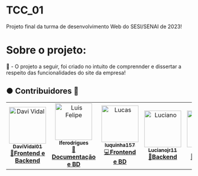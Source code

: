 # TCC_01
Projeto final da turma de desenvolvimento Web do SESI/SENAI de 2023!

# Sobre o projeto:
📌 - O projeto a seguir, foi criado no intuito de comprennder e dissertar a respeito das funcionalidades do site da empresa!
        <h2>● Contribuidores 👥</h2>
        <table align="center" style="justify-content:center;">
          <tr>
            <td align="center"><a href="https://github.com/DaviVidal01"><img src="https://avatars.githubusercontent.com/u/118399810?v=4" width="100px;" alt="Davi Vidal"/><br /><sub><b>DaviVidal01</b></sub></a><br/><a href="https://github.com/DaviVidal01/TCC_Senai/commits?author=DaviVidal01">🎩<span><strong>Frontend e Backend</strong></span></a></td>
            <td align="center"><a href="https://github.com/lferodrigues"><img src="https://avatars.githubusercontent.com/u/65414548?v=4" width="100px;" alt="Luis Felipe"/><br /><sub><b>lferodrigues</b></sub></a><br/><a href="https://github.com/DaviVidal01/TCC_Senai/commits?author=lferodrigues">🚀<span><strong>Documentação e BD</strong></span></a></td>
            <td align="center"><a href="https://github.com/luquinha157"><img src="https://avatars.githubusercontent.com/u/131728136?v=4" width="100px;" alt="Lucas"/><br /><sub><b>luquinha157</b></sub></a><br/><a href="https://github.com/DaviVidal01/TCC_Senai/commits?author=luquinha157">💻<span><strong>Frontend e BD</strong></span></a></td>
            <td align="center"><a href="https://github.com/Lucianojr11"><img src="https://avatars.githubusercontent.com/u/131815938?v=4" width="100px;" alt="Luciano"/><br /><sub><b>Lucianojr11</b></sub></a><br/><a href="https://github.com/DaviVidal01/TCC_Senai/commits?author=GiselliR">🎨<span><strong>Backend</strong></span></a></td>
            <td align="center"><a href="https://github.com/NathaliaFT"><img src="https://avatars.githubusercontent.com/u/131728233?v=4" width="100px;" alt="Nathali"/><br /><sub><b>NathaliaFT</b></sub></a><br/><a href="https://github.com/DaviVidal01/TCC_Senai/commits?author=GiselliR">🎨<span><strong>Frontend</strong></span></a></td>
            <td align="center"><a href="https://github.com/Luisrenatou"><img src="https://avatars.githubusercontent.com/u/30247421?v=4" width="100px;" alt="Nathali"/><br /><sub><b>Luisrenatou</b></sub></a><br/><a href="https://github.com/DaviVidal01/TCC_Senai/commits?author=GiselliR">🎨<span><strong>Designer</strong></span></a></td>
          </tr>
        </table>
